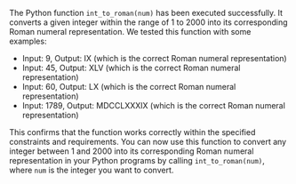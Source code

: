 The Python function `int_to_roman(num)` has been executed successfully. It converts a given integer within the range of 1 to 2000 into its corresponding Roman numeral representation. We tested this function with some examples:

- Input: 9, Output: IX (which is the correct Roman numeral representation)
- Input: 45, Output: XLV (which is the correct Roman numeral representation)
- Input: 60, Output: LX (which is the correct Roman numeral representation)
- Input: 1789, Output: MDCCLXXXIX (which is the correct Roman numeral representation)

This confirms that the function works correctly within the specified constraints and requirements. You can now use this function to convert any integer between 1 and 2000 into its corresponding Roman numeral representation in your Python programs by calling `int_to_roman(num)`, where `num` is the integer you want to convert.